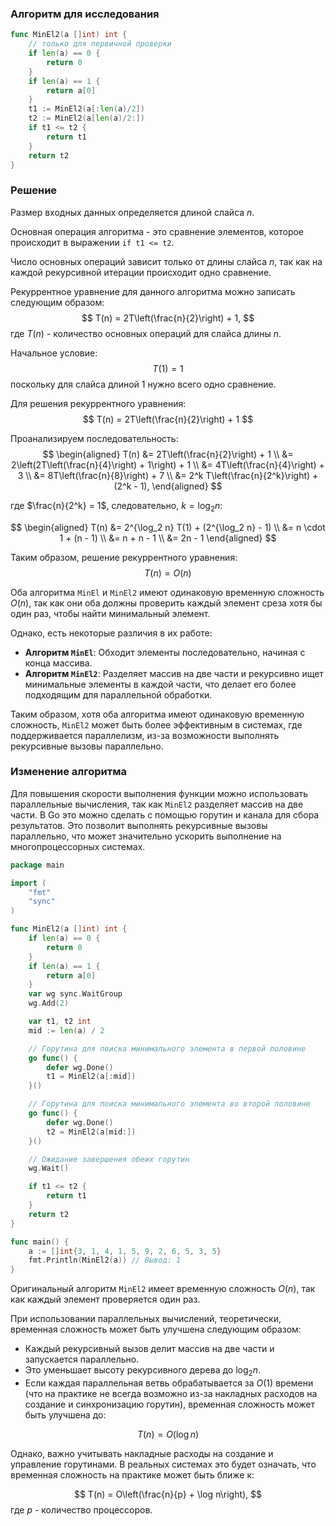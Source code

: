 ### Алгоритм для исследования

```go
func MinEl2(a []int) int {
	// только для первичной проверки
	if len(a) == 0 {
		return 0
	}
	if len(a) == 1 {
		return a[0]
	}
	t1 := MinEl2(a[:len(a)/2])
	t2 := MinEl2(a[len(a)/2:])
	if t1 <= t2 {
		return t1
	}
	return t2
}
```

### Решение

Размер входных данных определяется длиной слайса $n$.

Основная операция алгоритма - это сравнение элементов, которое происходит в выражении `if t1 <= t2`.

Число основных операций зависит только от длины слайса $n$, так как на каждой рекурсивной итерации происходит одно сравнение.

Рекуррентное уравнение для данного алгоритма можно записать следующим образом:
$$
T(n) = 2T\left(\frac{n}{2}\right) + 1,
$$
где $T(n)$ - количество основных операций для слайса длины $n$.

Начальное условие:
$$
T(1) = 1
$$
поскольку для слайса длиной 1 нужно всего одно сравнение.

Для решения рекуррентного уравнения:
$$
T(n) = 2T\left(\frac{n}{2}\right) + 1
$$

Проанализируем последовательность:
$$
\begin{aligned}
T(n) &= 2T\left(\frac{n}{2}\right) + 1 \\
     &= 2\left(2T\left(\frac{n}{4}\right) + 1\right) + 1 \\
     &= 4T\left(\frac{n}{4}\right) + 3 \\
     &= 8T\left(\frac{n}{8}\right) + 7 \\
     &= 2^k T\left(\frac{n}{2^k}\right) + (2^k - 1),
\end{aligned}
$$

где $\frac{n}{2^k} = 1$, следовательно, $k = \log_2 n$:

$$
\begin{aligned}
T(n) &= 2^{\log_2 n} T(1) + (2^{\log_2 n} - 1) \\
     &= n \cdot 1 + (n - 1) \\
     &= n + n - 1 \\
     &= 2n - 1
\end{aligned}
$$

Таким образом, решение рекуррентного уравнения:
$$
T(n) = O(n)
$$


Оба алгоритма `MinEl` и `MinEl2` имеют одинаковую временную сложность $O(n)$, так как они оба должны проверить каждый элемент среза хотя бы один раз, чтобы найти минимальный элемент.

Однако, есть некоторые различия в их работе:

- **Алгоритм `MinEl`**: Обходит элементы последовательно, начиная с конца массива.
- **Алгоритм `MinEl2`**: Разделяет массив на две части и рекурсивно ищет минимальные элементы в каждой части, что делает его более подходящим для параллельной обработки.

Таким образом, хотя оба алгоритма имеют одинаковую временную сложность, `MinEl2` может быть более эффективным в системах, где поддерживается параллелизм, из-за возможности выполнять рекурсивные вызовы параллельно.

### Изменение алгоритма

Для повышения скорости выполнения функции можно использовать параллельные вычисления, так как `MinEl2` разделяет массив на две части. В Go это можно сделать с помощью горутин и канала для сбора результатов. Это позволит выполнять рекурсивные вызовы параллельно, что может значительно ускорить выполнение на многопроцессорных системах.

```go
package main

import (
	"fmt"
	"sync"
)

func MinEl2(a []int) int {
	if len(a) == 0 {
		return 0
	}
	if len(a) == 1 {
		return a[0]
	}
	var wg sync.WaitGroup
	wg.Add(2)

	var t1, t2 int
	mid := len(a) / 2

	// Горутина для поиска минимального элемента в первой половине
	go func() {
		defer wg.Done()
		t1 = MinEl2(a[:mid])
	}()

	// Горутина для поиска минимального элемента во второй половине
	go func() {
		defer wg.Done()
		t2 = MinEl2(a[mid:])
	}()

	// Ожидание завершения обеих горутин
	wg.Wait()

	if t1 <= t2 {
		return t1
	}
	return t2
}

func main() {
	a := []int{3, 1, 4, 1, 5, 9, 2, 6, 5, 3, 5}
	fmt.Println(MinEl2(a)) // Вывод: 1
}
```

Оригинальный алгоритм `MinEl2` имеет временную сложность $O(n)$, так как каждый элемент проверяется один раз.

При использовании параллельных вычислений, теоретически, временная сложность может быть улучшена следующим образом:

- Каждый рекурсивный вызов делит массив на две части и запускается параллельно.
- Это уменьшает высоту рекурсивного дерева до $\log_2 n$.
- Если каждая параллельная ветвь обрабатывается за $O(1)$ времени (что на практике не всегда возможно из-за накладных расходов на создание и синхронизацию горутин), временная сложность может быть улучшена до:

$$
T(n) = O(\log n)
$$

Однако, важно учитывать накладные расходы на создание и управление горутинами. В реальных системах это будет означать, что временная сложность на практике может быть ближе к:

$$
T(n) = O\left(\frac{n}{p} + \log n\right),
$$
где $p$ - количество процессоров.
